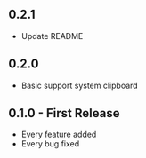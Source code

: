 ## 0.2.1
* Update README

## 0.2.0
* Basic support system clipboard

## 0.1.0 - First Release
* Every feature added
* Every bug fixed
